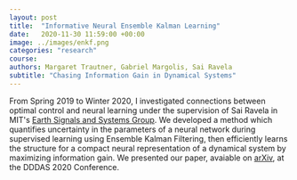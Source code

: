 ```yaml
---
layout: post
title:  "Informative Neural Ensemble Kalman Learning"
date:   2020-11-30 11:59:00 +00:00
image: ../images/enkf.png
categories: "research"
course: 
authors: Margaret Trautner, Gabriel Margolis, Sai Ravela
subtitle: "Chasing Information Gain in Dynamical Systems"
---
```


From Spring 2019 to Winter 2020, I investigated connections between optimal control and neural learning under the supervision of Sai Ravela in MIT's [Earth Signals and Systems Group](https://essg.mit.edu/). We developed a method which quantifies uncertainty in the parameters of a neural network during supervised learning using Ensemble Kalman Filtering, then efficiently learns the structure for a compact neural representation of a dynamical system by maximizing information gain. We presented our paper, avaiable on [arXiv](https://arxiv.org/abs/2008.09915), at the DDDAS 2020 Conference.